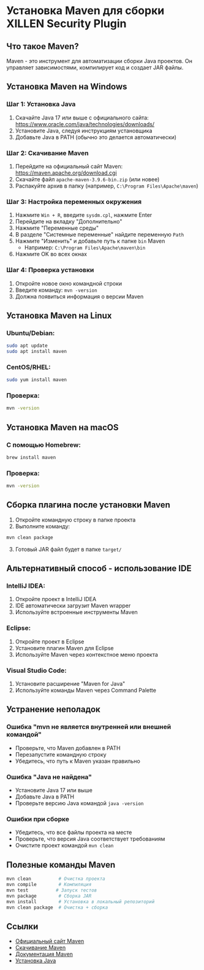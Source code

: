 # Установка Maven для сборки XILLEN Security Plugin

## Что такое Maven?

Maven - это инструмент для автоматизации сборки Java проектов. Он управляет зависимостями, компилирует код и создает JAR файлы.

## Установка Maven на Windows

### Шаг 1: Установка Java
1. Скачайте Java 17 или выше с официального сайта: https://www.oracle.com/java/technologies/downloads/
2. Установите Java, следуя инструкциям установщика
3. Добавьте Java в PATH (обычно это делается автоматически)

### Шаг 2: Скачивание Maven
1. Перейдите на официальный сайт Maven: https://maven.apache.org/download.cgi
2. Скачайте файл `apache-maven-3.9.6-bin.zip` (или новее)
3. Распакуйте архив в папку (например, `C:\Program Files\Apache\maven`)

### Шаг 3: Настройка переменных окружения
1. Нажмите `Win + R`, введите `sysdm.cpl`, нажмите Enter
2. Перейдите на вкладку "Дополнительно"
3. Нажмите "Переменные среды"
4. В разделе "Системные переменные" найдите переменную `Path`
5. Нажмите "Изменить" и добавьте путь к папке `bin` Maven
   - Например: `C:\Program Files\Apache\maven\bin`
6. Нажмите OK во всех окнах

### Шаг 4: Проверка установки
1. Откройте новое окно командной строки
2. Введите команду: `mvn -version`
3. Должна появиться информация о версии Maven

## Установка Maven на Linux

### Ubuntu/Debian:
```bash
sudo apt update
sudo apt install maven
```

### CentOS/RHEL:
```bash
sudo yum install maven
```

### Проверка:
```bash
mvn -version
```

## Установка Maven на macOS

### С помощью Homebrew:
```bash
brew install maven
```

### Проверка:
```bash
mvn -version
```

## Сборка плагина после установки Maven

1. Откройте командную строку в папке проекта
2. Выполните команду:
```bash
mvn clean package
```

3. Готовый JAR файл будет в папке `target/`

## Альтернативный способ - использование IDE

### IntelliJ IDEA:
1. Откройте проект в IntelliJ IDEA
2. IDE автоматически загрузит Maven wrapper
3. Используйте встроенные инструменты Maven

### Eclipse:
1. Откройте проект в Eclipse
2. Установите плагин Maven для Eclipse
3. Используйте Maven через контекстное меню проекта

### Visual Studio Code:
1. Установите расширение "Maven for Java"
2. Используйте команды Maven через Command Palette

## Устранение неполадок

### Ошибка "mvn не является внутренней или внешней командой"
- Проверьте, что Maven добавлен в PATH
- Перезапустите командную строку
- Убедитесь, что путь к Maven указан правильно

### Ошибка "Java не найдена"
- Установите Java 17 или выше
- Добавьте Java в PATH
- Проверьте версию Java командой `java -version`

### Ошибки при сборке
- Убедитесь, что все файлы проекта на месте
- Проверьте, что версия Java соответствует требованиям
- Очистите проект командой `mvn clean`

## Полезные команды Maven

```bash
mvn clean          # Очистка проекта
mvn compile        # Компиляция
mvn test          # Запуск тестов
mvn package        # Сборка JAR
mvn install        # Установка в локальный репозиторий
mvn clean package  # Очистка + сборка
```

## Ссылки

- [Официальный сайт Maven](https://maven.apache.org/)
- [Скачивание Maven](https://maven.apache.org/download.cgi)
- [Документация Maven](https://maven.apache.org/guides/)
- [Установка Java](https://www.oracle.com/java/technologies/downloads/)
